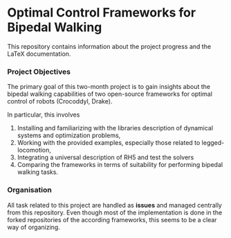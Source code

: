 # Optimal Control Frameworks for Bipedal Walking
This repository contains information about the project progress and the LaTeX documentation.

### Project Objectives
The primary goal of this two-month project is to gain insights about the bipedal walking capabilities of two open-source frameworks for optimal control of robots (Crocoddyl, Drake).

In particular, this involves 
1. Installing and familiarizing with the libraries description of dynamical systems and optimization problems,
2. Working with the provided examples, especially those related to legged-locomotion,
3. Integrating a universal description of RH5 and test the solvers 
4. Comparing the frameworks in terms of suitability for performing bipedal walking tasks.

### Organisation
All task related to this project are handled as **issues** and managed centrally from this repository. 
Even though most of the implementation  is done in the forked repositories of the according frameworks, this seems to be a clear way of organizing.   
